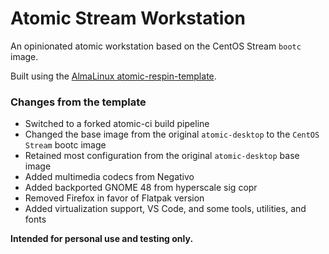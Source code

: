 # Atomic Stream Workstation

An opinionated atomic workstation based on the CentOS Stream `bootc` image.

Built using the [AlmaLinux atomic-respin-template](https://github.com/AlmaLinux/atomic-respin-template).

### Changes from the template

- Switched to a forked atomic-ci build pipeline
- Changed the base image from the original `atomic-desktop` to the `CentOS Stream` bootc image
- Retained most configuration from the original `atomic-desktop` base image
- Added multimedia codecs from Negativo
- Added backported GNOME 48 from hyperscale sig copr
- Removed Firefox in favor of Flatpak version 
- Added virtualization support, VS Code, and some tools, utilities, and fonts

**Intended for personal use and testing only.**
